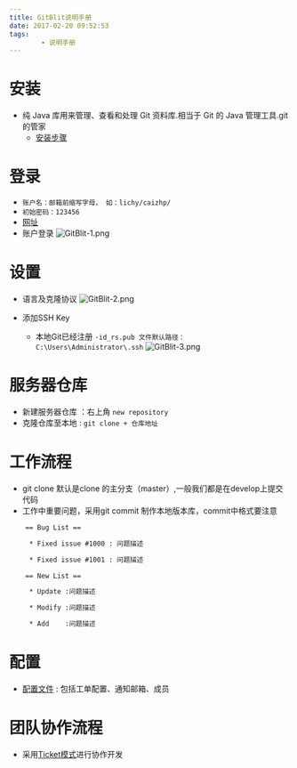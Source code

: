 ```yaml
---
title: GitBlit说明手册
date: 2017-02-20 09:52:53
tags:
		- 说明手册
---
```

# 安装
-  纯 Java 库用来管理、查看和处理 Git 资料库.相当于 Git 的 Java 管理工具.git的管家
   - [安装步骤][1] 

<!-- more -->

# 登录
  - `账户名：邮箱前缩写字母， 如：lichy/caizhp/`
  - `初始密码：123456`
  - [网址][2] 
  - 账户登录
    ![GitBlit-1.png](http://www.wailian.work/images/2018/09/09/GitBlit-1.png)
	
# 设置
  - 语言及克隆协议
![GitBlit-2.png](http://www.wailian.work/images/2018/09/09/GitBlit-2.png)

  - 添加SSH  Key
	-  本地Git已经注册  `·id_rs.pub 文件默认路径：C:\Users\Administrator\.ssh`
![GitBlit-3.png](http://www.wailian.work/images/2018/09/09/GitBlit-3.png)

# 服务器仓库
 - 新建服务器仓库 ：右上角  `new repository`
 - 克隆仓库至本地  : `git clone + 仓库地址  ` 

# 工作流程
  - git clone  默认是clone 的主分支（master）,一般我们都是在develop上提交代码 
  - 工作中重要问题，采用git commit 制作本地版本库，commit中格式要注意

``` stata
  	== Bug List ==

     * Fixed issue #1000 : 问题描述

     * Fixed issue #1001 : 问题描述

    == New List ==

     * Update :问题描述

     * Modify :问题描述

     * Add    :问题描述
```
# 配置
  - [配置文件][6]  : 包括工单配置、通知邮箱、成员

# 团队协作流程
  - 采用[Ticket模式][7]进行协作开发
 


  [1]: http://www.cnblogs.com/jeremylee/p/5626240.html
  [2]: http://192.168.2.208:10101/
  [3]: http://oimqf80rv.bkt.clouddn.com/GitBlit-1.png
  [4]: http://oimqf80rv.bkt.clouddn.com/GitBlit-2.png
  [5]: http://oimqf80rv.bkt.clouddn.com/GitBlit-3.png
  [6]: https://github.com/wisezhao/software/tree/master/GitBlitData
  [7]: http://www.cnblogs.com/x3d/p/gitblit-ticket.html
